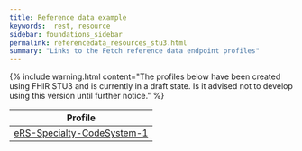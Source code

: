 ```yaml
---
title: Reference data example
keywords:  rest, resource
sidebar: foundations_sidebar
permalink: referencedata_resources_stu3.html
summary: "Links to the Fetch reference data endpoint profiles"
---
```


{% include warning.html content="The profiles below have been created using FHIR STU3 and is currently in a draft state. Is it advised not to develop 
using this version until further notice." %}


|Profile| 
|-------|
|[eRS-Specialty-CodeSystem-1](https://fhir.nhs.uk/STU3/StructureDefinition/eRS-Specialty-CodeSystem-1) | 
